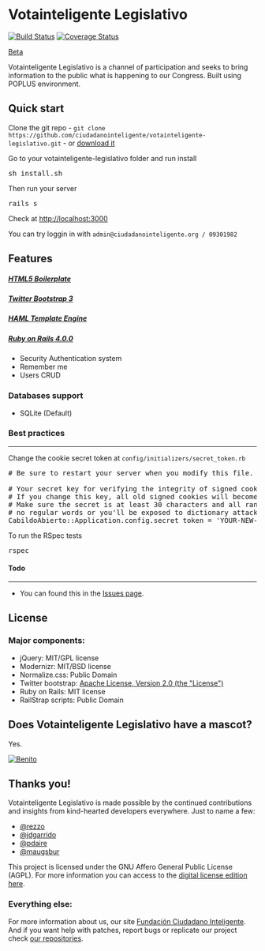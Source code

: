 # Votainteligente Legislativo
[![Build Status](https://travis-ci.org/ciudadanointeligente/votainteligente-legislativo.png?branch=master)](https://travis-ci.org/ciudadanointeligente/votainteligente-legislativo)
[![Coverage Status](https://coveralls.io/repos/ciudadanointeligente/votainteligente-legislativo/badge.png)](https://coveralls.io/r/ciudadanointeligente/votainteligente-legislativo)

[Beta](http://beta.votainteligente.cl)

Votainteligente Legislativo is a channel of participation and seeks to bring information to the public what is happening to our Congress. Built using POPLUS environment.

## Quick start

Clone the git repo - `git clone https://github.com/ciudadanointeligente/votainteligente-legislativo.git` - or [download it](https://github.com/ciudadanointeligente/votainteligente-legislativo/zipball/master)

Go to your votainteligente-legislativo folder and run install
<pre>
sh install.sh
</pre>

Then run your server
<pre>
rails s
</pre>

Check at [http://localhost:3000](http://localhost:3000)

You can try loggin in with `admin@ciudadanointeligente.org / 09301982`

## Features

##### [HTML5 Boilerplate](https://github.com/h5bp/html5-boilerplate/)

##### [Twitter Bootstrap 3](http://twitter.github.com/bootstrap/index.html)

##### [HAML Template Engine](http://haml.info/)

##### [Ruby on Rails 4.0.0](http://rubyonrails.org/)
* Security Authentication system
* Remember me
* Users CRUD


### Databases support

* SQLite (Default)


### Best practices
---
Change the cookie secret token at
`config/initializers/secret_token.rb`
<pre>
# Be sure to restart your server when you modify this file.

# Your secret key for verifying the integrity of signed cookies.
# If you change this key, all old signed cookies will become invalid!
# Make sure the secret is at least 30 characters and all random,
# no regular words or you'll be exposed to dictionary attacks.
CabildoAbierto::Application.config.secret_token = 'YOUR-NEW-TOKEN-HERE'
</pre>

To run the RSpec tests
<pre>
rspec
</pre>


#### Todo
---

* You can found this in the [Issues page](https://github.com/ciudadanointeligente/votainteligente-legislativo/issues).

## License

### Major components:

* jQuery: MIT/GPL license
* Modernizr: MIT/BSD license
* Normalize.css: Public Domain
* Twitter bootstrap: [Apache License, Version 2.0 (the "License")](http://www.apache.org/licenses/LICENSE-2.0)
* Ruby on Rails: MIT license
* RailStrap scripts: Public Domain

## Does Votainteligente Legislativo have a mascot?

Yes.

[![Benito](http://fbcdn-sphotos-d-a.akamaihd.net/hphotos-ak-ash3/1098148_10151780926822943_1641758220_n.jpg "Votainteligente Legislativo's mascot: Benito")](https://www.google.com/search?site=&tbm=isch&source=hp&biw=1263&bih=630&q=perros+adorables+de+chile)


## Thanks you!

Votainteligente Legislativo is made possible by the continued contributions and insights from kind-hearted developers everywhere. Just to name a few:

* [@rezzo](https://github.com/rezzo)
* [@jdgarrido](https://github.com/jdgarrido)
* [@pdaire](https://github.com/pdaire)
* [@maugsbur](https://github.com/maugsbur)

This project is licensed under the GNU Affero General Public License (AGPL). For more information you can access to the [digital license edition here](http://www.gnu.org/licenses/agpl-3.0.html).

### Everything else:

For more information about us, our site [Fundación Ciudadano Inteligente](http://www.ciudadanointeligente.org/).
And if you want help with patches, report bugs or replicate our project check [our repositories](https://github.com/ciudadanointeligente/).
